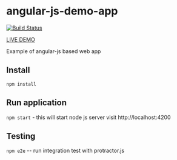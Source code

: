 # angular-js-demo-app
[![Build Status](https://travis-ci.org/Artemon-line/angular-js-demo-app.svg?branch=master)](https://travis-ci.org/Artemon-line/angular-js-demo-app)

[LIVE DEMO](https://notes-application-angularjs.herokuapp.com/#/) 

Example of angular-js based web app

## Install
`npm install`

## Run application
`npm start` - this will start node js server
visit http://localhost:4200

## Testing
`npm e2e` -- run integration test with protractor.js








